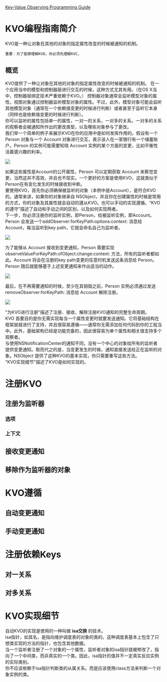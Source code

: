 [Key-Value Observing Programming Guide](https://developer.apple.com/library/archive/documentation/Cocoa/Conceptual/KeyValueObserving/KeyValueObserving.html#//apple_ref/doc/uid/10000177i)

# KVO编程指南简介

KVO是一种让对象在其他的对象的指定属性改变的时候被通知的机制。  

```
重要：为了能够理解KVO，你必须先理解KVC。
```

## 概览

KVO提供了一种让对象在其他的对象的指定属性改变的时候被通知的机制。 在一个应用当中的模型和控制器层进行交互的时候，这种方式尤其有用。（在OS X当中，控制器层绑定技术严重依赖于KVO。） 控制器对象通常会监听模型对象的属性，视图对象通过控制器监听模型对象的属性。不过，此外，模型对象可能会监听其他模型对象（通常在一个依赖值变更的时候进行判断）或者甚至于监听它本身（同样也是依赖值变更的时候进行判断）。  
你可以监听的属性包括单一的属性，一对一的关系，一对多的关系。一对多的关系的观察者会被通知所作出的更改类型，以及哪些对象参与了更改。  
我们举一个简单的例子来展示KVO在你的应用中是如何发挥作用的。假设有一个 Person 对象与一个 Account 对象进行交互，表示该人在一家银行有一个储蓄账户。Person 的实例可能需要知晓 Account 实例的某个方面的变更，比如平衡性活着感兴趣的利率。  

![](https://developer.apple.com/library/archive/documentation/Cocoa/Conceptual/KeyValueObserving/Art/kvo_objects_properties.png)  

如果这些属性是Account的公开属性，Person 可以定期获取 Account 来察觉变更，当然这并不高效，并且也不现实。一个更好的方案是使用KVO，这就类似于Person在有变化发生的时候接收到中断。  
要使用KVO，首先你必须确保被监听的对象（本例中是Account），是符合KVO的。通常来讲，如果你的对象继承自 NSObject，并且你在创建属性的时候是常用的方式，你的对象及其属性就会自动的遵从KVO。也可以手动的实现遵循。“KVO的遵守”描述了自动和手动之间的区别，以及如何实现两者。  
下一步，你必须注册你的监听实例，即Person，给被监听实例，即Account。Person 会发送一个addObserver:forKeyPath:options:context: 消息给 Account，每当监听到key path，它就会命名自己为监听者。  

![](https://developer.apple.com/library/archive/documentation/Cocoa/Conceptual/KeyValueObserving/Art/kvo_objects_add.png)  

为了能够从 Account 接收到变更通知，Person 需要实现 observeValueForKeyPath:ofObject:change:context: 方法，所有的监听者都如此。Account 将会在注册的key path变更的任意时机发送这条消息给 Person。Person 随后就能够基于上述变更通知来作出适当的动作。  

![](https://developer.apple.com/library/archive/documentation/Cocoa/Conceptual/KeyValueObserving/Art/kvo_objects_observe.png)  

最后，在不再需要通知的时候，至少在其销毁之前，Person 实例必须通过发送 removeObserver:forKeyPath: 消息给 Account 解除注册。  

![](https://developer.apple.com/library/archive/documentation/Cocoa/Conceptual/KeyValueObserving/Art/kvo_objects_remove.png)  

"为KVO进行注册"描述了注册、接收、解除注册KVO通知的完整生命周期。  
KVO 首要目的是你无需实现每当一个属性变更时就要发送通知。它将基础结构在框架层就进行了支持，并且很容易遵循——通常你无需添加任何代码到你的工程当中。此外，基础架构已经是功能完备的，因此很容易为单个属性和相关值支持多个观察者。  
与使用NSNotificationCenter的通知不同，没有一个中心的对象给所有的监听者提供变更通知。取而代之的是，当变更发生的时候，通知直接发送给正在监听的对象。NSObject 提供了这种KVO的基本实现，你只需要重写这些方法。  
"KVO实现细节"描述了KVO是如何实现的。

# 注册KVO

## 注册为监听器

### 选项

### 上下文

## 接收变更通知

## 移除作为监听器的对象

# KVO遵循

## 自动变更通知

## 手动变更通知

# 注册依赖Keys

## 对一关系

## 对多关系

# KVO实现细节

自动KVO的实现是使用的一种叫做 **isa交换** 的技术。  
isa指针，如其名，是指向维护调度表的对象的类的。这种调度表基本上包含了只想类实现的方法的指针，也包含其他数据。  
当一个监听者注册了一个对象的一个属性，监听者对象的isa指针就被修改了，指向了一个中间类，而非真实的一个类。因此，isa指针的值并不一定真实反应实例的实际类别。  
你不应该依赖于isa指针判断类的从属关系。而是应该使用class方法来判断一个对象实例的类。  